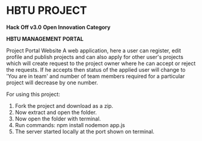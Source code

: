 # HBTU PROJECT
**Hack Off v3.0**
**Open Innovation Category**

**HBTU MANAGEMENT PORTAL**

Project Portal Website
A web application, here a user can register, edit profile and publish projects and can also apply for other user's projects which will create request to the project owner where he can accept or reject the requests. If he accepts then status of the applied user will change to 'You are in team' and number of team members required for a particular project will decrease by one number.

For using this project:

1. Fork the project and download as a zip.
2. Now extract and open the folder.
3. Now open the folder with terminal.
4. Run commands: npm install nodemon app.js
5. The server started locally at the port shown on terminal.


